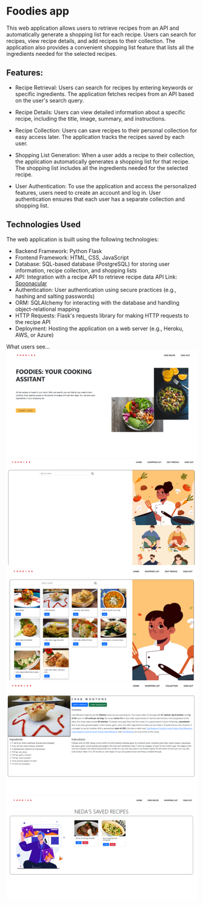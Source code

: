 # Foodies app

This web application allows users to retrieve recipes from an API and automatically generate a shopping list for each recipe. Users can search for recipes, view recipe details, and add recipes to their collection. The application also provides a convenient shopping list feature that lists all the ingredients needed for the selected recipes.

## Features:

- Recipe Retrieval: Users can search for recipes by entering keywords or specific ingredients. The application fetches recipes from an API based on the user's search query.

- Recipe Details: Users can view detailed information about a specific recipe, including the title, image, summary, and instructions.

- Recipe Collection: Users can save recipes to their personal collection for easy access later. The application tracks the recipes saved by each user.

- Shopping List Generation: When a user adds a recipe to their collection, the application automatically generates a shopping list for that recipe. The shopping list includes all the ingredients needed for the selected recipe.

- User Authentication: To use the application and access the personalized features, users need to create an account and log in. User authentication ensures that each user has a separate collection and shopping list.

## Technologies Used

The web application is built using the following technologies:

- Backend Framework: Python Flask
- Frontend Framework: HTML, CSS, JavaScript
- Database: SQL-based database (PostgreSQL) for storing user information, recipe collection, and shopping lists
- API: Integration with a recipe API to retrieve recipe data
  API Link: [Spoonacular](https://spoonacular.com/food-api/docs)
- Authentication: User authentication using secure practices (e.g., hashing and salting passwords)
- ORM: SQLAlchemy for interacting with the database and handling object-relational mapping
- HTTP Requests: Flask's requests library for making HTTP requests to the recipe API
- Deployment: Hosting the application on a web server (e.g., Heroku, AWS, or Azure)

What users see...
![User signs up](/static/images/readme%20images/home.png)
![user account](/static/images/readme%20images/user.png)
![user dishes](/static/images/readme%20images/dishes.png)
![user details](/static/images/readme%20images/details.png)
![user stored](/static/images/readme%20images/stored.png)
